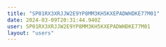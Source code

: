 ```yaml
---
title: "SP01RX3XRJJW2E9YP8MM3KH5KXEPADWHDKE77M01"
date: 2024-03-09T20:31:44.940Z
user: SP01RX3XRJJW2E9YP8MM3KH5KXEPADWHDKE77M01
layout: "users"
---
```

    